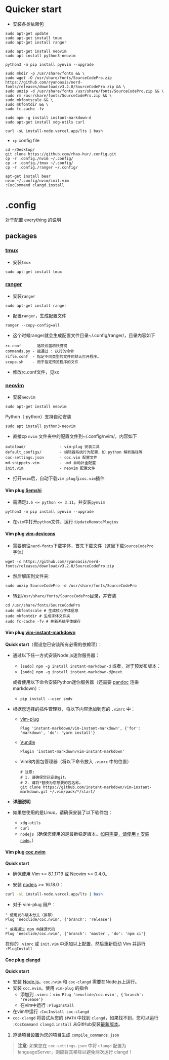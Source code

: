 # Quicker start 
- 安装各类依赖包
```
sudo apt-get update
sudo apt-get install tmux
sudo apt-get install ranger

sudo apt-get install neovim
sudo apt install python3-neovim

python3 -m pip install pynvim --upgrade

sudo mkdir -p /usr/share/fonts && \
sudo wget -O /usr/share/fonts/SourceCodePro.zip https://github.com/ryanoasis/nerd-fonts/releases/download/v3.2.0/SourceCodePro.zip && \
sudo unzip -d /usr/share/fonts /usr/share/fonts/SourceCodePro.zip && \
sudo rm /usr/share/fonts/SourceCodePro.zip && \
sudo mkfontscale && \
sudo mkfontdir && \
sudo fc-cache -fv

sudo npm -g install instant-markdown-d
sudo apt-get install xdg-utils curl

curl -sL install-node.vercel.app/lts | bash
```
- `cp` config file
```
cd ~/Desktop/
git clone https://github.com/rhao-hur/.config.git
cp -r .config./nvim ~/.config/
cp -r .config./tmux ~/.config/
cp -r .config./ranger ~/.config/

apt-get install bear
nvim ~/.config/nvim/init.vim
:CocCommand clangd.install

```


# .config

对于配置 everything 的说明

## packages



### [tmux](https://github.com/tmux/tmux)

- 安装`tmux`
```
sudo apt-get install tmux
```



### [ranger](https://github.com/ranger/ranger)

- 安装`ranger`
```
sudo apt-get install ranger
```

- 配置`ranger`，生成配置文件
```
ranger --copy-config=all
```
- 这个时候ranger就会生成配置文件目录~/.config/ranger/，目录内容如下
```
rc.conf     - 选项设置和快捷键
commands.py - 能通过 : 执行的命令
rifle.conf  - 指定不同类型的文件的默认打开程序。
scope.sh    - 用于指定预览程序的文件
```
- 修改rc.conf文件，见xx






### [neovim](https://github.com/neovim/neovim/blob/master/INSTALL.md)
- 安装`neovim`
```
sudo apt-get install neovim
```

Python（:python）支持自动安装
```
sudo apt install python3-neovim
```

- 直接cp `nvim` 文件夹中的配置文件到~/.config/nvim/，内容如下
```
autoload/     			- vim-plug 安装工具 
default_configs/ 		- 编辑器系统行为配置，如 python 解析路径等
coc-settings.json  		- coc.vim 配置文件
md-snippets.vim    		- .md 自动补全配置
init.vim    			- neovim 配置文件
```

- 打开`nvim`后，自动下载`vim plug`与`coc.vim`插件








#### Vim plug [Semshi](https://github.com/numirias/semshi)
- 需满足`3.6 <= python <= 3.11`，并安装`pynvim`
```
python3 -m pip install pynvim --upgrade
````
- 在`vim`中打开`python`文件，运行`:UpdateRemotePlugins`





#### Vim plug [vim-devicons](https://github.com/ryanoasis/vim-devicons)

- 需要前往`nerd-fonts`下载字体，首先下载文件（这里下载`SourceCodePro`字体）
```
wget -c https://github.com/ryanoasis/nerd-fonts/releases/download/v3.2.0/SourceCodePro.zip

```

- 然后解压到文件夹:
```
sudo unzip SourceCodePro -d /usr/share/fonts/SourceCodePro
```

- 转到`/usr/share/fonts/SourceCodePro`目录，并安装
```
cd /usr/share/fonts/SourceCodePro
sudo mkfontscale # 生成核心字体信息
sudo mkfontdir # 生成字体文件夹
sudo fc-cache -fv # 刷新系统字体缓存
```






#### Vim plug [vim-instant-markdown](https://github.com/instant-markdown/vim-instant-markdown)

**Quick start**（假设您已安装所有必需的依赖项）：

- 通过以下任一方式安装Node.js迷你服务器：

  - `[sudo] npm -g install instant-markdown-d` 或者，对于预发布版本：
  - `[sudo] npm -g install instant-markdown-d@next`

  或者使用以下命令安装Python迷你服务器（还需要 [pandoc](https://pandoc.org/) 渲染markdown）：

  - `pip install --user smdv`

* 根据您选择的插件管理器，将以下内容添加到您的 `.vimrc` 中：

  - [vim-plug](https://github.com/junegunn/vim-plug)

    ```vim
    Plug 'instant-markdown/vim-instant-markdown', {'for': 'markdown', 'do': 'yarn install'}
    ```

  - [Vundle](https://github.com/VundleVim/Vundle.vim)

    ```vim
    Plugin 'instant-markdown/vim-instant-markdown'
    ```

  - Vim8内置包管理器（将以下命令放入 `.vimrc` 中的位置）

	```shell
    # 注意:
    # 1. 请确保您已安装git。
    # 2. 请将*替换为您想要的包名称。
    git clone https://github.com/instant-markdown/vim-instant-markdown.git ~/.vim/pack/*/start/
	```

- **详细说明**

- 如果您使用的是Linux，请确保安装了以下软件包：
  - `xdg-utils`
  - `curl`
  - `nodejs`（确保您使用的是最新稳定版本。[如果需要，请使用 `n` 安装 `node`](https://github.com/tj/n)。）


#### Vim plug [coc.nvim](https://github.com/neoclide/coc.nvim/tree/master)
**Quick start**

- 确保使用 Vim >= 8.1.1719 或 Neovim >= 0.4.0。

- 安装 [nodejs](https://nodejs.org/en/download/) >= 16.18.0：
```bash
curl -sL install-node.vercel.app/lts | bash
```

- 对于 vim-plug 用户：
```
" 使用发布版本分支（推荐）
Plug 'neoclide/coc.nvim', {'branch': 'release'}

" 或者通过 npm 构建源代码
Plug 'neoclide/coc.nvim', {'branch': 'master', 'do': 'npm ci'}
```

在你的 `.vimrc` 或 `init.vim` 中添加以上配置，然后重新启动 Vim 并运行 `:PlugInstall`




#### Coc plug [clangd](https://github.com/clangd/coc-clangd)

**Quick start**

- 安装 [Node.js](https://nodejs.org/en/)。`coc.nvim` 和 `coc-clangd` 需要在Node.js上运行。
- 安装 `coc.nvim`。使用 `vim-plug` 的指令
  - 添加到 `.vimrc`：`vim Plug 'neoclide/coc.nvim', {'branch': 'release'}`
  - 在vim中运行 `:PlugInstall`
- 在vim中运行 `:CocInstall coc-clangd`
- `coc-clangd` 将尝试从您的 `$PATH` 中找到 `clangd`，如果找不到，您可以运行 `:CocCommand clangd.install` 从GitHub安装[最新版本](https://github.com/clangd/clangd/releases)。
1. 遵循[项目设置](https://clangd.llvm.org/installation.html#project-setup)为您的项目生成 `compile_commands.json`

> **注意**: 如果您在 `coc-settings.json` 中将 `clangd` 配置为 languageServer，则应将其移除以避免两次运行 clangd！













